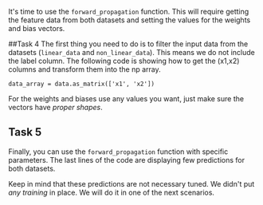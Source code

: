 It's time to use the `forward_propagation` function. This will require getting the feature data from both datasets and setting the values for the weights and bias vectors.

##Task 4
The first thing you need to do is to filter the input data from the datasets (`linear_data` and `non_linear_data`). This means we do not include the label column. The following code is showing how to get the (x1,x2) columns and transform them into the np array.

`data_array = data.as_matrix(['x1', 'x2'])`

For the weights and biases use any values you want, just make sure the vectors have _proper shapes_.

## Task 5
Finally, you can use the `forward_propagation` function with specific parameters. The last lines of the code are displaying few predictions for both datasets.

Keep in mind that these predictions are not necessary tuned. We didn't put _any training_ in place. We will do it in one of the next scenarios.
